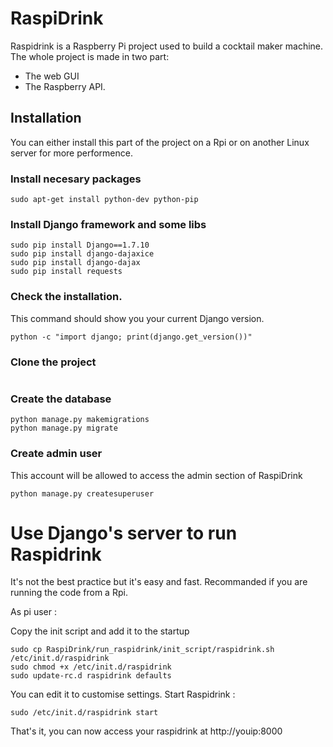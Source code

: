 # RaspiDrink

Raspidrink is a Raspberry Pi project used to build a cocktail maker machine.
The whole project is made in two part:
* The web GUI
* The Raspberry API.

## Installation 
You can either install this part of the project on a Rpi or on another Linux server for more performence.

### Install necesary packages
```
sudo apt-get install python-dev python-pip
```
### Install Django framework and some libs
```
sudo pip install Django==1.7.10
sudo pip install django-dajaxice
sudo pip install django-dajax
sudo pip install requests
```

### Check the installation.
This command should show you your current Django version.
```
python -c "import django; print(django.get_version())"
```

### Clone the project
```

```

### Create the database
```
python manage.py makemigrations
python manage.py migrate
```

### Create admin user
This account will be allowed to access the admin section of RaspiDrink
```
python manage.py createsuperuser
```


Use Django's server to run Raspidrink
==========

It's not the best practice but it's easy and fast. Recommanded if you are running the code from a Rpi.

As pi user :

Copy the init script and add it to the startup
```
sudo cp RaspiDrink/run_raspidrink/init_script/raspidrink.sh /etc/init.d/raspidrink
sudo chmod +x /etc/init.d/raspidrink
sudo update-rc.d raspidrink defaults
```
You can edit it to customise settings.
Start Raspidrink :
```
sudo /etc/init.d/raspidrink start
```
That's it, you can now access your raspidrink at http://youip:8000